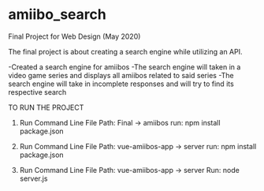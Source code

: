 # amiibo_search
Final Project for Web Design (May 2020)

The final project is about creating a search engine while utilizing an API.

-Created a search engine for amiibos
-The search engine will taken in a video game series and displays all amiibos related to said series
-The search engine will take in incomplete responses and will try to find its respective search

TO RUN THE PROJECT

1) Run Command Line
	 File Path: Final -> amiibos
	 run: npm install package.json

2) Run Command Line
	 File Path: vue-amiibos-app -> server
	 run: npm install package.json

2) Run Command Line
   File Path: vue-amiibos-app -> server
   Run: node server.js
